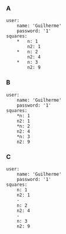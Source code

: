 ### A
	user:
		name: 'Guilherme'
		password: '1'
	squares:
		*	n: 1
			n2: 1
		*	n: 2
			n2: 4
		*	n: 3
			n2: 9

### B
	user:
		name: 'Guilherme'
		password: '1'
	squares:
		*n: 1
		n2: 1
		*n: 2
		n2: 4
		*n: 3
		n2: 9

### C
	user:
		name: 'Guilherme'
		password: '1'
	squares:
		n: 1
		n2: 1
		-
		n: 2
		n2: 4
		-
		n: 3
		n2: 9
